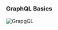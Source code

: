 ### GraphQL Basics

![GrapgQL](https://upload.wikimedia.org/wikipedia/commons/1/17/GraphQL_Logo.svg)
